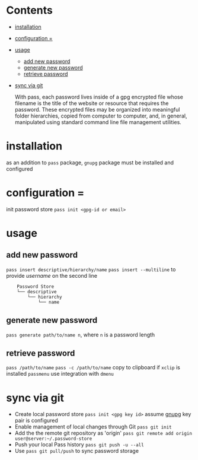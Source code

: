 # Contents

- [installation](#installation)
- [configuration =](#configuration-)
- [usage](#usage)
    - [add new password](#add-new-password)
    - [generate new password](#generate-new-password)
    - [retrieve password](#retrieve-password)
- [sync via git](#sync-via-git)

    With pass, each password lives inside of a gpg encrypted file whose filename is the title of the website or resource that requires the password.
    These encrypted files may be organized into meaningful folder hierarchies, copied from computer to computer, and, in general, manipulated using standard command line file management utilities.
   
# installation
as an addition to `pass` package, `gnupg` package must be installed and configured
# configuration = 
init password store `pass init <gpg-id or email>`

# usage
## add new password
`pass insert descriptive/hierarchy/name`
`pass insert --multiline` to provide *username* on the second line
```
    Password Store
    └── descriptive
        └── hierarchy
            └── name
```
## generate new password
`pass generate path/to/name n`, where `n` is a password length

## retrieve password
`pass /path/to/name`
`pass -c /path/to/name` copy to clipboard if `xclip` is installed
`passmenu` use integration with `dmenu`

# sync via git
* Create local password store
`pass init <gpg key id>` assume [gnupg](gnupg.md) key pair is configured
* Enable management of local changes through Git
`pass git init`
* Add the the remote git repository as 'origin'
`pass git remote add origin user@server:~/.password-store`
* Push your local Pass history
`pass git push -u --all`
* Use `pass git pull/push` to sync password storage

